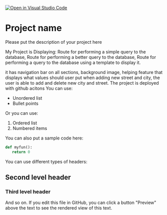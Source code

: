[![Open in Visual Studio Code](https://classroom.github.com/assets/open-in-vscode-718a45dd9cf7e7f842a935f5ebbe5719a5e09af4491e668f4dbf3b35d5cca122.svg)](https://classroom.github.com/online_ide?assignment_repo_id=13750891&assignment_repo_type=AssignmentRepo)
# Project name

Please put the description of your project here

My Project is Displaying:
Route for performing a simple query to the database,
Route for performing a better query to the database,
Route for performing a query to the database using a template to display it.

it has navigation bar on all sections, background image, helping feature that displays what values should user put when adding new street and city, the user is able to add and delete new city and street.
The project is deployed with github acitons
You can use:

- Unordered list
- Bullet points

Or you can use:

1. Ordered list
2. Numbered items

You can also put a sample code here:

```python
def myfun():
   return 0
```

You can use different types of headers:

## Second level header

### Third level header 

And so on. If you edit this file in GitHub, you can click a button "Preview" above the text to see the rendered view of this text.
